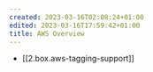 ```yaml
---
created: 2023-03-16T02:08:24+01:00
edited: 2023-03-16T17:59:42+01:00
title: AWS Overview
---
```


- [[2.box.aws-tagging-support]]
